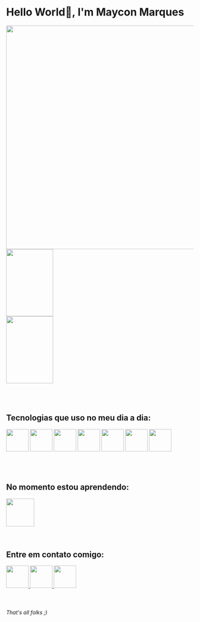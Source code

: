 # Hello World👋, I'm Maycon Marques 

<div>
  <img src="https://raw.githubusercontent.com/gist/marquesmaycon/4b3f8446d40e64c8fe4ae65dc370214a/raw/d8140201b55344a5288882f94e0643d42031a558/githubcard.svg" height="600px" align="right">
  <img height="180em" width="50%" src="https://github-readme-stats.vercel.app/api?username=marquesmaycon&count_private=true&show_icons=true&theme=transparent"/>
  <img height="180em" width="50%" src="https://github-readme-stats.vercel.app/api/top-langs/?username=marquesmaycon&layout=compact&theme=transparent"/>
</div><br><br><br>

## Tecnologias que uso no meu dia a dia:
  <div>
    <img height="60" src="https://cdn.jsdelivr.net/gh/devicons/devicon/icons/html5/html5-plain-wordmark.svg" />
    <img height="60" src="https://cdn.jsdelivr.net/gh/devicons/devicon/icons/css3/css3-plain-wordmark.svg" />
    <img height="60" src="https://cdn.jsdelivr.net/gh/devicons/devicon/icons/bootstrap/bootstrap-plain-wordmark.svg" />
    <img height="60" src="https://cdn.jsdelivr.net/gh/devicons/devicon/icons/javascript/javascript-plain.svg" />
    <img height="60" src="https://cdn.jsdelivr.net/gh/devicons/devicon/icons/typescript/typescript-plain.svg" />
    <img height="60" src="https://cdn.jsdelivr.net/gh/devicons/devicon/icons/react/react-original-wordmark.svg" />
    <img height="60" src="https://cdn.jsdelivr.net/gh/devicons/devicon/icons/git/git-original.svg" />
  </div>  <br><br><br>
  
## No momento estou aprendendo: 
  <img height="75" src="https://cdn.jsdelivr.net/gh/devicons/devicon/icons/nextjs/nextjs-original.svg" /><br><br><br>

## Entre em contato comigo: 
  <a href="https://www.linkedin.com/in/mayconhenrique/" target="_blank">
    <img height="60" src="https://cdn.jsdelivr.net/gh/devicons/devicon/icons/linkedin/linkedin-original.svg" />
  </a>
  <a href="https://wa.me/5544991173753" target="_blank">
    <img height="60" src="https://cdn-icons-png.flaticon.com/512/3670/3670051.png" />
  </a>
  <a href="mailto:mayconmarquesh@gmail.com" target="_blank">
    <img height="60" src="https://cdn-icons-png.flaticon.com/512/2504/2504727.png" />
  </a> <br><br><br>

  ###### That's all folks ;)
